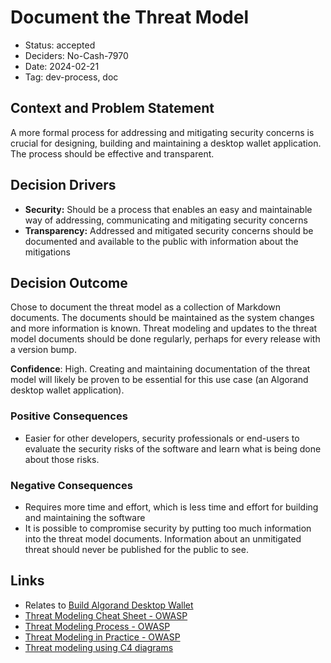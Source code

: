 # Document the Threat Model

- Status: accepted
- Deciders: No-Cash-7970
- Date: 2024-02-21
- Tag: dev-process, doc

## Context and Problem Statement

A more formal process for addressing and mitigating security concerns is crucial for designing, building and maintaining a desktop wallet application. The process should be effective and transparent.

## Decision Drivers

- **Security:** Should be a process that enables an easy and maintainable way of addressing, communicating and mitigating security concerns
- **Transparency:** Addressed and mitigated security concerns should be documented and available to the public with information about the mitigations

## Decision Outcome

Chose to document the threat model as a collection of Markdown documents. The documents should be maintained as the system changes and more information is known. Threat modeling and updates to the threat model documents should be done regularly, perhaps for every release with a version bump.

**Confidence**: High. Creating and maintaining documentation of the threat model will likely be proven to be essential for this use case (an Algorand desktop wallet application).

### Positive Consequences

- Easier for other developers, security professionals or end-users to evaluate the security risks of the software and learn what is being done about those risks.

### Negative Consequences

- Requires more time and effort, which is less time and effort for building and maintaining the software
- It is possible to compromise security by putting too much information into the threat model documents. Information about an unmitigated threat should never be published for the public to see.

## Links

- Relates to [Build Algorand Desktop Wallet](20231231-build-algorand-desktop-wallet.md)
- [Threat Modeling Cheat Sheet - OWASP](https://cheatsheetseries.owasp.org/cheatsheets/Threat_Modeling_Cheat_Sheet.html)
- [Threat Modeling Process - OWASP](https://owasp.org/www-community/Threat_Modeling_Process)
- [Threat Modeling in Practice - OWASP](https://owasp.org/www-project-developer-guide/draft/design/threat_modeling/practical_threat_modeling/)
- [Threat modeling using C4 diagrams](https://medium.com/flat-pack-tech/threat-modeling-as-code-f3555f5d9024)
